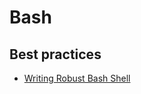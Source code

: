 # Bash

## Best practices
* [Writing Robust Bash Shell](https://www.davidpashley.com/articles/writing-robust-shell-scripts/#id2382181)
